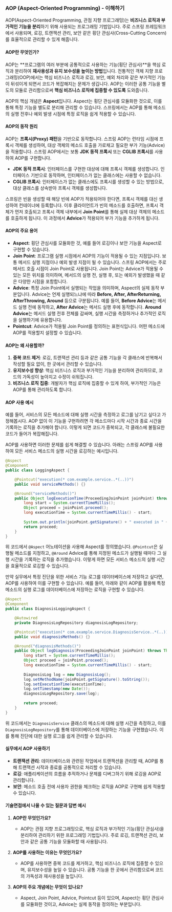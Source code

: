### AOP (Aspect-Oriented Programming) - 이해하기

AOP(Aspect-Oriented Programming, 관점 지향 프로그래밍)는 **비즈니스 로직과 부가적인 기능을 분리**하기 위해 사용되는 프로그래밍 기법입니다. 주로 스프링 프레임워크에서 사용되며, 로깅, 트랜잭션 관리, 보안 같은 횡단 관심사(Cross-Cutting Concern)를 효율적으로 관리할 수 있게 해줍니다.

#### AOP란 무엇인가?

AOP는 \*\*프로그램의 여러 부분에 공통적으로 사용하는 기능(횡단 관심사)\*\*을 핵심 로직과 분리하여 **재사용성과 유지 보수성을 높이는 방법**입니다. 전통적인 객체 지향 프로그래밍(OOP)에서는 핵심 비즈니스 로직과 로깅, 보안, 예외 처리와 같은 부가적인 기능이 뒤섞이게 되면서 코드가 복잡해지는 문제가 생깁니다. AOP는 이러한 공통 기능을 별도의 모듈로 관리함으로써 **핵심 비즈니스 로직에 집중할 수 있도록** 도와줍니다.

AOP의 핵심 개념은 **Aspect**입니다. Aspect는 횡단 관심사를 모듈화한 것으로, 이를 통해 특정 기능을 별도로 분리해 관리할 수 있습니다. 스프링에서는 AOP를 통해 메소드의 실행 전후나 예외 발생 시점에 특정 로직을 쉽게 적용할 수 있습니다.

#### AOP의 동작 원리

AOP는 **프록시(Proxy) 패턴**을 기반으로 동작합니다. 스프링 AOP는 런타임 시점에 프록시 객체를 생성하여, 대상 객체의 메소드 호출을 가로채고 필요한 부가 기능(Advice)을 적용합니다. 스프링 AOP에서는 보통 **JDK 동적 프록시** 또는 **CGLIB 프록시**를 사용하여 AOP를 구현합니다.

- **JDK 동적 프록시**: 인터페이스를 구현한 대상에 대해 프록시 객체를 생성합니다. 인터페이스 기반으로 동작하며, 인터페이스가 없는 클래스에는 사용할 수 없습니다.
- **CGLIB 프록시**: 인터페이스가 없는 클래스에도 프록시를 생성할 수 있는 방법으로, 대상 클래스를 상속받아 프록시 객체를 생성합니다.

스프링은 빈을 생성할 때 해당 빈에 AOP가 적용되어야 한다면, 프록시 객체를 대신 생성하여 컨테이너에 등록합니다. 이후 클라이언트가 빈의 메소드를 호출하면, 프록시 객체가 먼저 호출되고 프록시 객체 내부에서 **Join Point**를 통해 실제 대상 객체의 메소드를 호출하게 됩니다. 이 과정에서 **Advice**가 적용되어 부가 기능을 추가하게 됩니다.

#### AOP의 주요 용어

- **Aspect**: 횡단 관심사를 모듈화한 것, 예를 들어 로깅이나 보안 기능을 Aspect로 구현할 수 있습니다.
- **Join Point**: 프로그램 실행 시점에서 AOP의 기능이 적용될 수 있는 지점입니다. 보통 메서드 실행 지점이나 예외 발생 지점이 될 수 있습니다. 스프링 AOP에서는 주로 메서드 호출 시점이 Join Point로 사용됩니다. Join Point는 Advice가 적용될 수 있는 모든 위치를 의미하며, 메서드의 실행 전, 실행 후, 또는 예외가 발생했을 때 같은 다양한 시점을 포함합니다.
- **Advice**: 특정 Join Point에서 실행되는 작업을 의미하며, Aspect의 실제 동작 부분입니다. Advice는 언제 실행되느냐에 따라 **Before, After, AfterReturning, AfterThrowing, Around** 등으로 구분됩니다. 예를 들어, **Before Advice**는 메서드 실행 전에 동작하고, **After Advice**는 메서드 실행 후에 동작합니다. **Around Advice**는 메서드 실행 전후 전체를 감싸며, 실행 시간을 측정하거나 추가적인 로직을 실행하기에 유용합니다.
- **Pointcut**: Advice가 적용될 Join Point를 정의하는 표현식입니다. 어떤 메소드에 AOP를 적용할지 설정할 수 있습니다.

#### AOP는 왜 사용할까?

1. **중복 코드 제거**: 로깅, 트랜잭션 관리 등과 같은 공통 기능을 각 클래스에 반복해서 작성할 필요 없이, 한 곳에서 관리할 수 있습니다.
2. **유지보수성 향상**: 핵심 비즈니스 로직과 부가적인 기능을 분리하여 관리하므로, 코드의 가독성이 높아지고 수정이 쉬워집니다.
3. **비즈니스 로직 집중**: 개발자가 핵심 로직에 집중할 수 있게 하여, 부가적인 기능은 AOP를 통해 관리하도록 합니다.

#### AOP 사용 예시

예를 들어, 서비스의 모든 메소드에 대해 실행 시간을 측정하고 로그를 남기고 싶다고 가정해봅시다. AOP 없이 이 기능을 구현하려면 각 메소드마다 시작 시간과 종료 시간을 기록하는 로직을 추가해야 합니다. 이렇게 되면 코드가 중복되고, 각 클래스에 불필요한 코드가 들어가 복잡해집니다.

AOP를 사용하면 이러한 문제를 쉽게 해결할 수 있습니다. 아래는 스프링 AOP를 사용하여 모든 서비스 메소드의 실행 시간을 로깅하는 예시입니다.

```java
@Aspect
@Component
public class LoggingAspect {

    @Pointcut("execution(* com.example.service..*(..))")
    public void serviceMethods() {}

    @Around("serviceMethods()")
    public Object logExecutionTime(ProceedingJoinPoint joinPoint) throws Throwable {
        long start = System.currentTimeMillis();
        Object proceed = joinPoint.proceed();
        long executionTime = System.currentTimeMillis() - start;
        
        System.out.println(joinPoint.getSignature() + " executed in " + executionTime + "ms");
        return proceed;
    }
}
```

위 코드에서 `@Aspect` 어노테이션을 사용해 Aspect를 정의했습니다. `@Pointcut`은 실행될 메소드를 지정하고, `@Around` Advice를 통해 지정된 메소드가 실행될 때마다 그 실행 시간을 기록하는 로직을 추가했습니다. 이렇게 하면 모든 서비스 메소드의 실행 시간을 효율적으로 로깅할 수 있습니다.

만약 실무에서 특정 진단을 위한 서비스 기능 로그를 데이터베이스에 저장하고 싶다면, AOP를 사용하여 이를 구현할 수 있습니다. 예를 들어, 아래와 같이 AOP를 활용해 특정 메소드의 실행 로그를 데이터베이스에 저장하는 로직을 구현할 수 있습니다. 

```java
@Aspect
@Component
public class DiagnosisLoggingAspect {

    @Autowired
    private DiagnosisLogRepository diagnosisLogRepository;

    @Pointcut("execution(* com.example.service.DiagnosisService..*(..))")
    public void diagnosisMethods() {}

    @Around("diagnosisMethods()")
    public Object logDiagnosis(ProceedingJoinPoint joinPoint) throws Throwable {
        long start = System.currentTimeMillis();
        Object proceed = joinPoint.proceed();
        long executionTime = System.currentTimeMillis() - start;
        
        DiagnosisLog log = new DiagnosisLog();
        log.setMethodName(joinPoint.getSignature().toString());
        log.setExecutionTime(executionTime);
        log.setTimestamp(new Date());
        diagnosisLogRepository.save(log);
        
        return proceed;
    }
}
```

위 코드에서는 `DiagnosisService` 클래스의 메소드에 대해 실행 시간을 측정하고, 이를 `DiagnosisLogRepository`를 통해 데이터베이스에 저장하는 기능을 구현했습니다. 이를 통해 진단에 대한 실행 로그를 쉽게 관리할 수 있습니다.

#### 실무에서 AOP 사용하기

- **트랜잭션 관리**: 데이터베이스와 관련된 작업에서 트랜잭션을 관리할 때, AOP를 통해 트랜잭션 시작과 종료를 공통적으로 처리할 수 있습니다.
- **로깅**: 애플리케이션의 흐름을 추적하거나 문제를 디버그하기 위해 로깅을 AOP로 관리합니다.
- **보안**: 메소드 호출 전에 사용자 권한을 체크하는 로직을 AOP로 구현해 쉽게 적용할 수 있습니다.

#### 기술면접에서 나올 수 있는 질문과 답변 예시

1. **AOP란 무엇인가요?**

   - AOP는 관점 지향 프로그래밍으로, 핵심 로직과 부가적인 기능(횡단 관심사)을 분리하여 관리하기 위한 프로그래밍 기법입니다. 주로 로깅, 트랜잭션 관리, 보안과 같은 공통 기능을 모듈화할 때 사용됩니다.

2. **AOP를 사용하는 이유는 무엇인가요?**

   - AOP를 사용하면 중복 코드를 제거하고, 핵심 비즈니스 로직에 집중할 수 있으며, 유지보수성을 높일 수 있습니다. 공통 기능을 한 곳에서 관리함으로써 코드의 가독성과 재사용성을 높입니다.

3. **AOP의 주요 개념에는 무엇이 있나요?**

   - Aspect, Join Point, Advice, Pointcut 등이 있으며, Aspect는 횡단 관심사를 모듈화한 것이고, Advice는 실제 동작을 정의하는 부분입니다.

